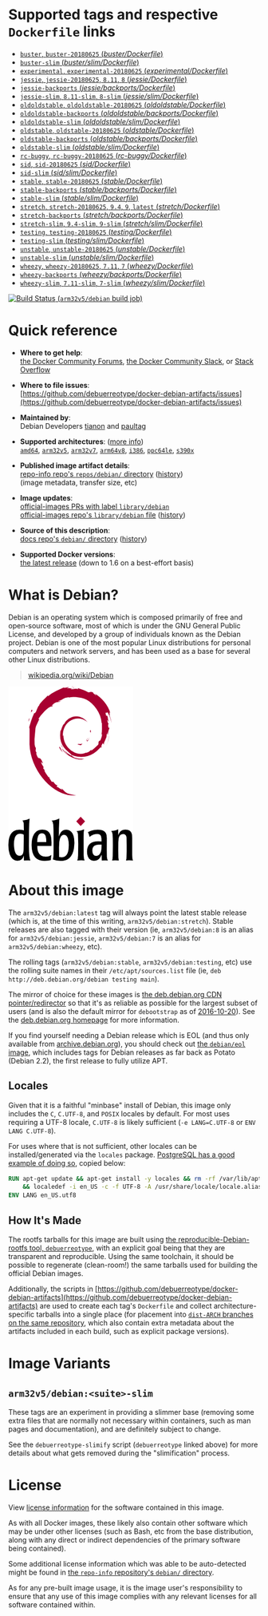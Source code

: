 <!--

********************************************************************************

WARNING:

    DO NOT EDIT "debian/README.md"

    IT IS AUTO-GENERATED

    (from the other files in "debian/" combined with a set of templates)

********************************************************************************

-->

# Supported tags and respective `Dockerfile` links

-	[`buster`, `buster-20180625` (*buster/Dockerfile*)](https://github.com/debuerreotype/docker-debian-artifacts/blob/7d4665380f8a9497d942089d2dfb2d14f1a30fbd/buster/Dockerfile)
-	[`buster-slim` (*buster/slim/Dockerfile*)](https://github.com/debuerreotype/docker-debian-artifacts/blob/7d4665380f8a9497d942089d2dfb2d14f1a30fbd/buster/slim/Dockerfile)
-	[`experimental`, `experimental-20180625` (*experimental/Dockerfile*)](https://github.com/debuerreotype/docker-debian-artifacts/blob/7d4665380f8a9497d942089d2dfb2d14f1a30fbd/experimental/Dockerfile)
-	[`jessie`, `jessie-20180625`, `8.11`, `8` (*jessie/Dockerfile*)](https://github.com/debuerreotype/docker-debian-artifacts/blob/7d4665380f8a9497d942089d2dfb2d14f1a30fbd/jessie/Dockerfile)
-	[`jessie-backports` (*jessie/backports/Dockerfile*)](https://github.com/debuerreotype/docker-debian-artifacts/blob/7d4665380f8a9497d942089d2dfb2d14f1a30fbd/jessie/backports/Dockerfile)
-	[`jessie-slim`, `8.11-slim`, `8-slim` (*jessie/slim/Dockerfile*)](https://github.com/debuerreotype/docker-debian-artifacts/blob/7d4665380f8a9497d942089d2dfb2d14f1a30fbd/jessie/slim/Dockerfile)
-	[`oldoldstable`, `oldoldstable-20180625` (*oldoldstable/Dockerfile*)](https://github.com/debuerreotype/docker-debian-artifacts/blob/7d4665380f8a9497d942089d2dfb2d14f1a30fbd/oldoldstable/Dockerfile)
-	[`oldoldstable-backports` (*oldoldstable/backports/Dockerfile*)](https://github.com/debuerreotype/docker-debian-artifacts/blob/7d4665380f8a9497d942089d2dfb2d14f1a30fbd/oldoldstable/backports/Dockerfile)
-	[`oldoldstable-slim` (*oldoldstable/slim/Dockerfile*)](https://github.com/debuerreotype/docker-debian-artifacts/blob/7d4665380f8a9497d942089d2dfb2d14f1a30fbd/oldoldstable/slim/Dockerfile)
-	[`oldstable`, `oldstable-20180625` (*oldstable/Dockerfile*)](https://github.com/debuerreotype/docker-debian-artifacts/blob/7d4665380f8a9497d942089d2dfb2d14f1a30fbd/oldstable/Dockerfile)
-	[`oldstable-backports` (*oldstable/backports/Dockerfile*)](https://github.com/debuerreotype/docker-debian-artifacts/blob/7d4665380f8a9497d942089d2dfb2d14f1a30fbd/oldstable/backports/Dockerfile)
-	[`oldstable-slim` (*oldstable/slim/Dockerfile*)](https://github.com/debuerreotype/docker-debian-artifacts/blob/7d4665380f8a9497d942089d2dfb2d14f1a30fbd/oldstable/slim/Dockerfile)
-	[`rc-buggy`, `rc-buggy-20180625` (*rc-buggy/Dockerfile*)](https://github.com/debuerreotype/docker-debian-artifacts/blob/7d4665380f8a9497d942089d2dfb2d14f1a30fbd/rc-buggy/Dockerfile)
-	[`sid`, `sid-20180625` (*sid/Dockerfile*)](https://github.com/debuerreotype/docker-debian-artifacts/blob/7d4665380f8a9497d942089d2dfb2d14f1a30fbd/sid/Dockerfile)
-	[`sid-slim` (*sid/slim/Dockerfile*)](https://github.com/debuerreotype/docker-debian-artifacts/blob/7d4665380f8a9497d942089d2dfb2d14f1a30fbd/sid/slim/Dockerfile)
-	[`stable`, `stable-20180625` (*stable/Dockerfile*)](https://github.com/debuerreotype/docker-debian-artifacts/blob/7d4665380f8a9497d942089d2dfb2d14f1a30fbd/stable/Dockerfile)
-	[`stable-backports` (*stable/backports/Dockerfile*)](https://github.com/debuerreotype/docker-debian-artifacts/blob/7d4665380f8a9497d942089d2dfb2d14f1a30fbd/stable/backports/Dockerfile)
-	[`stable-slim` (*stable/slim/Dockerfile*)](https://github.com/debuerreotype/docker-debian-artifacts/blob/7d4665380f8a9497d942089d2dfb2d14f1a30fbd/stable/slim/Dockerfile)
-	[`stretch`, `stretch-20180625`, `9.4`, `9`, `latest` (*stretch/Dockerfile*)](https://github.com/debuerreotype/docker-debian-artifacts/blob/7d4665380f8a9497d942089d2dfb2d14f1a30fbd/stretch/Dockerfile)
-	[`stretch-backports` (*stretch/backports/Dockerfile*)](https://github.com/debuerreotype/docker-debian-artifacts/blob/7d4665380f8a9497d942089d2dfb2d14f1a30fbd/stretch/backports/Dockerfile)
-	[`stretch-slim`, `9.4-slim`, `9-slim` (*stretch/slim/Dockerfile*)](https://github.com/debuerreotype/docker-debian-artifacts/blob/7d4665380f8a9497d942089d2dfb2d14f1a30fbd/stretch/slim/Dockerfile)
-	[`testing`, `testing-20180625` (*testing/Dockerfile*)](https://github.com/debuerreotype/docker-debian-artifacts/blob/7d4665380f8a9497d942089d2dfb2d14f1a30fbd/testing/Dockerfile)
-	[`testing-slim` (*testing/slim/Dockerfile*)](https://github.com/debuerreotype/docker-debian-artifacts/blob/7d4665380f8a9497d942089d2dfb2d14f1a30fbd/testing/slim/Dockerfile)
-	[`unstable`, `unstable-20180625` (*unstable/Dockerfile*)](https://github.com/debuerreotype/docker-debian-artifacts/blob/7d4665380f8a9497d942089d2dfb2d14f1a30fbd/unstable/Dockerfile)
-	[`unstable-slim` (*unstable/slim/Dockerfile*)](https://github.com/debuerreotype/docker-debian-artifacts/blob/7d4665380f8a9497d942089d2dfb2d14f1a30fbd/unstable/slim/Dockerfile)
-	[`wheezy`, `wheezy-20180625`, `7.11`, `7` (*wheezy/Dockerfile*)](https://github.com/debuerreotype/docker-debian-artifacts/blob/7d4665380f8a9497d942089d2dfb2d14f1a30fbd/wheezy/Dockerfile)
-	[`wheezy-backports` (*wheezy/backports/Dockerfile*)](https://github.com/debuerreotype/docker-debian-artifacts/blob/7d4665380f8a9497d942089d2dfb2d14f1a30fbd/wheezy/backports/Dockerfile)
-	[`wheezy-slim`, `7.11-slim`, `7-slim` (*wheezy/slim/Dockerfile*)](https://github.com/debuerreotype/docker-debian-artifacts/blob/7d4665380f8a9497d942089d2dfb2d14f1a30fbd/wheezy/slim/Dockerfile)

[![Build Status](https://doi-janky.infosiftr.net/job/multiarch/job/arm32v5/job/debian/badge/icon) (`arm32v5/debian` build job)](https://doi-janky.infosiftr.net/job/multiarch/job/arm32v5/job/debian/)

# Quick reference

-	**Where to get help**:  
	[the Docker Community Forums](https://forums.docker.com/), [the Docker Community Slack](https://blog.docker.com/2016/11/introducing-docker-community-directory-docker-community-slack/), or [Stack Overflow](https://stackoverflow.com/search?tab=newest&q=docker)

-	**Where to file issues**:  
	[https://github.com/debuerreotype/docker-debian-artifacts/issues](https://github.com/debuerreotype/docker-debian-artifacts/issues)

-	**Maintained by**:  
	Debian Developers [tianon](https://qa.debian.org/developer.php?login=tianon) and [paultag](https://qa.debian.org/developer.php?login=paultag)

-	**Supported architectures**: ([more info](https://github.com/docker-library/official-images#architectures-other-than-amd64))  
	[`amd64`](https://hub.docker.com/r/amd64/debian/), [`arm32v5`](https://hub.docker.com/r/arm32v5/debian/), [`arm32v7`](https://hub.docker.com/r/arm32v7/debian/), [`arm64v8`](https://hub.docker.com/r/arm64v8/debian/), [`i386`](https://hub.docker.com/r/i386/debian/), [`ppc64le`](https://hub.docker.com/r/ppc64le/debian/), [`s390x`](https://hub.docker.com/r/s390x/debian/)

-	**Published image artifact details**:  
	[repo-info repo's `repos/debian/` directory](https://github.com/docker-library/repo-info/blob/master/repos/debian) ([history](https://github.com/docker-library/repo-info/commits/master/repos/debian))  
	(image metadata, transfer size, etc)

-	**Image updates**:  
	[official-images PRs with label `library/debian`](https://github.com/docker-library/official-images/pulls?q=label%3Alibrary%2Fdebian)  
	[official-images repo's `library/debian` file](https://github.com/docker-library/official-images/blob/master/library/debian) ([history](https://github.com/docker-library/official-images/commits/master/library/debian))

-	**Source of this description**:  
	[docs repo's `debian/` directory](https://github.com/docker-library/docs/tree/master/debian) ([history](https://github.com/docker-library/docs/commits/master/debian))

-	**Supported Docker versions**:  
	[the latest release](https://github.com/docker/docker-ce/releases/latest) (down to 1.6 on a best-effort basis)

# What is Debian?

Debian is an operating system which is composed primarily of free and open-source software, most of which is under the GNU General Public License, and developed by a group of individuals known as the Debian project. Debian is one of the most popular Linux distributions for personal computers and network servers, and has been used as a base for several other Linux distributions.

> [wikipedia.org/wiki/Debian](https://en.wikipedia.org/wiki/Debian)

![logo](https://raw.githubusercontent.com/docker-library/docs/b449be7df57e9ed9086bb5821bfb5d6cdc5d67a4/debian/logo.png)

# About this image

The `arm32v5/debian:latest` tag will always point the latest stable release (which is, at the time of this writing, `arm32v5/debian:stretch`). Stable releases are also tagged with their version (ie, `arm32v5/debian:8` is an alias for `arm32v5/debian:jessie`, `arm32v5/debian:7` is an alias for `arm32v5/debian:wheezy`, etc).

The rolling tags (`arm32v5/debian:stable`, `arm32v5/debian:testing`, etc) use the rolling suite names in their `/etc/apt/sources.list` file (ie, `deb http://deb.debian.org/debian testing main`).

The mirror of choice for these images is [the deb.debian.org CDN pointer/redirector](https://deb.debian.org) so that it's as reliable as possible for the largest subset of users (and is also the default mirror for `debootstrap` as of [2016-10-20](https://anonscm.debian.org/cgit/d-i/debootstrap.git/commit/?id=9e8bc60ad1ccf3a25ce7890526b70059f3e770de)). See the [deb.debian.org homepage](https://deb.debian.org) for more information.

If you find yourself needing a Debian release which is EOL (and thus only available from [archive.debian.org](http://archive.debian.org)), you should check out [the `debian/eol` image](https://hub.docker.com/r/debian/eol/), which includes tags for Debian releases as far back as Potato (Debian 2.2), the first release to fully utilize APT.

## Locales

Given that it is a faithful "minbase" install of Debian, this image only includes the `C`, `C.UTF-8`, and `POSIX` locales by default. For most uses requiring a UTF-8 locale, `C.UTF-8` is likely sufficient (`-e LANG=C.UTF-8` or `ENV LANG C.UTF-8`).

For uses where that is not sufficient, other locales can be installed/generated via the `locales` package. [PostgreSQL has a good example of doing so](https://github.com/docker-library/postgres/blob/69bc540ecfffecce72d49fa7e4a46680350037f9/9.6/Dockerfile#L21-L24), copied below:

```dockerfile
RUN apt-get update && apt-get install -y locales && rm -rf /var/lib/apt/lists/* \
	&& localedef -i en_US -c -f UTF-8 -A /usr/share/locale/locale.alias en_US.UTF-8
ENV LANG en_US.utf8
```

## How It's Made

The rootfs tarballs for this image are built using [the reproducible-Debian-rootfs tool, `debuerreotype`](https://github.com/debuerreotype/debuerreotype), with an explicit goal being that they are transparent and reproducible. Using the same toolchain, it should be possible to regenerate (clean-room!) the same tarballs used for building the official Debian images.

Additionally, the scripts in [https://github.com/debuerreotype/docker-debian-artifacts](https://github.com/debuerreotype/docker-debian-artifacts) are used to create each tag's `Dockerfile` and collect architecture-specific tarballs into a single place (for placement into [`dist-ARCH` branches on the same repository](https://github.com/debuerreotype/docker-debian-artifacts/branches), which also contain extra metadata about the artifacts included in each build, such as explicit package versions).

# Image Variants

## `arm32v5/debian:<suite>-slim`

These tags are an experiment in providing a slimmer base (removing some extra files that are normally not necessary within containers, such as man pages and documentation), and are definitely subject to change.

See the `debuerreotype-slimify` script (`debuerreotype` linked above) for more details about what gets removed during the "slimification" process.

# License

View [license information](https://www.debian.org/social_contract#guidelines) for the software contained in this image.

As with all Docker images, these likely also contain other software which may be under other licenses (such as Bash, etc from the base distribution, along with any direct or indirect dependencies of the primary software being contained).

Some additional license information which was able to be auto-detected might be found in [the `repo-info` repository's `debian/` directory](https://github.com/docker-library/repo-info/tree/master/repos/debian).

As for any pre-built image usage, it is the image user's responsibility to ensure that any use of this image complies with any relevant licenses for all software contained within.
